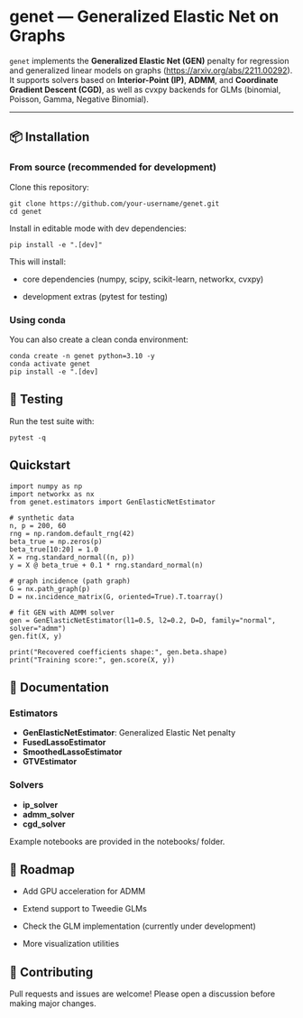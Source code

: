 # genet — Generalized Elastic Net on Graphs

`genet` implements the **Generalized Elastic Net (GEN)** penalty for regression and generalized linear models on graphs (https://arxiv.org/abs/2211.00292).  
It supports solvers based on **Interior-Point (IP)**, **ADMM**, and **Coordinate Gradient Descent (CGD)**, as well as cvxpy backends for GLMs (binomial, Poisson, Gamma, Negative Binomial).

---

## 📦 Installation

### From source (recommended for development)

Clone this repository:

```
git clone https://github.com/your-username/genet.git
cd genet
```


Install in editable mode with dev dependencies:
```
pip install -e ".[dev]"
```

This will install:

- core dependencies (numpy, scipy, scikit-learn, networkx, cvxpy)

- development extras (pytest for testing)

### Using conda

You can also create a clean conda environment:
```
conda create -n genet python=3.10 -y
conda activate genet
pip install -e ".[dev]
```


## 🧪 Testing
Run the test suite with:


```
pytest -q
```


## Quickstart

```
import numpy as np
import networkx as nx
from genet.estimators import GenElasticNetEstimator

# synthetic data
n, p = 200, 60
rng = np.random.default_rng(42)
beta_true = np.zeros(p)
beta_true[10:20] = 1.0
X = rng.standard_normal((n, p))
y = X @ beta_true + 0.1 * rng.standard_normal(n)

# graph incidence (path graph)
G = nx.path_graph(p)
D = nx.incidence_matrix(G, oriented=True).T.toarray()

# fit GEN with ADMM solver
gen = GenElasticNetEstimator(l1=0.5, l2=0.2, D=D, family="normal", solver="admm")
gen.fit(X, y)

print("Recovered coefficients shape:", gen.beta.shape)
print("Training score:", gen.score(X, y))
```


## 📖 Documentation

### Estimators
- **GenElasticNetEstimator**: Generalized Elastic Net penalty
- **FusedLassoEstimator**
- **SmoothedLassoEstimator**
- **GTVEstimator**

### Solvers
- **ip_solver**
- **admm_solver**
- **cgd_solver**


Example notebooks are provided in the notebooks/ folder.


## 📌 Roadmap

- Add GPU acceleration for ADMM

- Extend support to Tweedie GLMs

- Check the GLM implementation (currently under development)

- More visualization utilities

## 🤝 Contributing

Pull requests and issues are welcome! Please open a discussion before making major changes.
